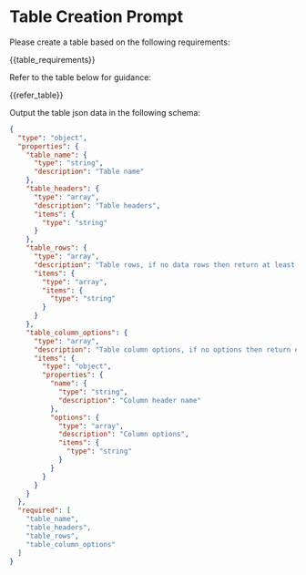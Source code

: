 # Table Creation Prompt

Please create a table based on the following requirements:

{{table_requirements}}

Refer to the table below for guidance:

{{refer_table}}

Output the table json data in the following schema:

```json
{
  "type": "object",
  "properties": {
    "table_name": {
      "type": "string",
      "description": "Table name"
    },
    "table_headers": {
      "type": "array",
      "description": "Table headers",
      "items": {
        "type": "string"
      }
    },
    "table_rows": {
      "type": "array",
      "description": "Table rows, if no data rows then return at least five rows of sample data",
      "items": {
        "type": "array",
        "items": {
          "type": "string"
        }
      }
    },
    "table_column_options": {
      "type": "array",
      "description": "Table column options, if no options then return empty array.",
      "items": {
        "type": "object",
        "properties": {
          "name": {
            "type": "string",
            "description": "Column header name"
          },
          "options": {
            "type": "array",
            "description": "Column options",
            "items": {
              "type": "string"
            }
          }
        }
      }
    }
  },
  "required": [
    "table_name",
    "table_headers",
    "table_rows",
    "table_column_options"
  ]
}
```
